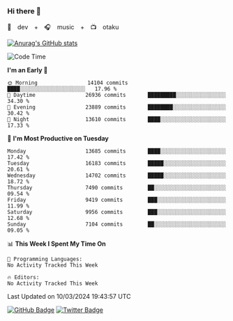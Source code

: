 ### Hi there 👋

🚀　dev　+　🎧　music　+　📺　otaku


[![Anurag's GitHub stats](https://github-readme-stats.vercel.app/api?username=koheitasaka&count_private=true&show_icons=true&theme=monokai)](https://github.com/koheitasaka/github-readme-stats)

<!--START_SECTION:waka-->
![Code Time](http://img.shields.io/badge/Code%20Time-1%2C161%20hrs%2023%20mins-blue)

**I'm an Early 🐤** 

```text
🌞 Morning                14104 commits       ████░░░░░░░░░░░░░░░░░░░░░   17.96 % 
🌆 Daytime                26936 commits       █████████░░░░░░░░░░░░░░░░   34.30 % 
🌃 Evening                23889 commits       ████████░░░░░░░░░░░░░░░░░   30.42 % 
🌙 Night                  13610 commits       ████░░░░░░░░░░░░░░░░░░░░░   17.33 % 
```
📅 **I'm Most Productive on Tuesday** 

```text
Monday                   13685 commits       ████░░░░░░░░░░░░░░░░░░░░░   17.42 % 
Tuesday                  16183 commits       █████░░░░░░░░░░░░░░░░░░░░   20.61 % 
Wednesday                14702 commits       █████░░░░░░░░░░░░░░░░░░░░   18.72 % 
Thursday                 7490 commits        ██░░░░░░░░░░░░░░░░░░░░░░░   09.54 % 
Friday                   9419 commits        ███░░░░░░░░░░░░░░░░░░░░░░   11.99 % 
Saturday                 9956 commits        ███░░░░░░░░░░░░░░░░░░░░░░   12.68 % 
Sunday                   7104 commits        ██░░░░░░░░░░░░░░░░░░░░░░░   09.05 % 
```


📊 **This Week I Spent My Time On** 

```text
💬 Programming Languages: 
No Activity Tracked This Week

🔥 Editors: 
No Activity Tracked This Week
```


 Last Updated on 10/03/2024 19:43:57 UTC
<!--END_SECTION:waka-->

[![GitHub Badge](https://img.shields.io/badge/GitHub-100000?style=for-the-badge&logo=github&logoColor=white)](https://github.com/koheitasaka)
[![Twitter Badge](https://img.shields.io/badge/Twitter-1DA1F2?style=for-the-badge&logo=twitter&logoColor=white)](https://twitter.com/sleep_asleep_)
